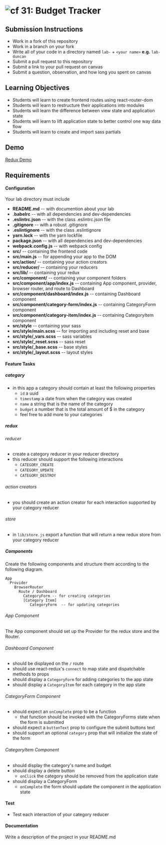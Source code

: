 ![cf](http://i.imgur.com/7v5ASc8.png) 31: Budget Tracker
===

## Submission Instructions
  * Work in a fork of this repository
  * Work in a branch on your fork
  * Write all of your code in a directory named `lab-` + `<your name>` **e.g.** `lab-duncan`
  * Submit a pull request to this repository
  * Submit a link to your pull request on canvas
  * Submit a question, observation, and how long you spent on canvas

## Learning Objectives
* Students will learn to create frontend routes using react-router-dom
* Students will learn to restructure their applications into modules
* Students will learn the difference between view state and application state
* Students will learn to lift application state to better control one way data flow
* Students will learn to create and import sass partials

## Demo
[Redux Demo](https://github.com/codefellows-seattle-javascript-401n5/31-redux-demo)

## Requirements
#### Configuration
Your lab directory must include
* **README.md** -- with documention about your lab
* **.babelrc** -- with all dependencies and dev-dependencies
* **.eslintrc.json** -- with the class .eslintrc.json file
* **.gitignore** -- with a robust .gitignore
* **.eslintignore** -- with the class .eslintignore
* **yarn.lock** -- with the yarn lockfile
* **package.json** -- with all dependencies and dev-dependencies
* **webpack.config.js** -- with webpack config
* **src/** -- containing the frontend code
* **src/main.js** -- for appending your app to the DOM
* **src/action/** -- containing your action creators
* **src/reducer/** -- containing your reducers
* **src/lib/** -- containing your redux
* **src/component/** -- containing your component folders
* **src/component/app/index.js** -- containing App component, provider, browser router, and route to Dashboard
* **src/component/dashboard/index.js** -- containing Dashboard component
* **src/component/category-form/index.js** -- containing CategoryForm component
* **src/component/category-item/index.js** -- containing CategoryItem component
* **src/style** -- containing your sass
* **src/style/main.scss** -- for importing and including reset and base
* **src/style/_vars.scss** -- sass variables
* **src/style/_reset.scss** -- sass reset
* **src/style/_base.scss** -- base styles
* **src/style/_layout.scss** -- layout styles

#### Feature Tasks
##### category
* in this app a category should contain at least the following properties
  * `id` a uuid
  * `timestamp` a date from when the category was created
  * `name` a string that is the name of the category
  * `budget` a number that is the total amount of $ in the category
  * feel free to add more to your categories

##### redux
###### reducer
* create a category reducer in your reducer directory
* this reducer should support the following interactions
  * `CATEGORY_CREATE`
  * `CATEGORY_UPDATE`
  * `CATEGORY_DESTROY`

###### action creators
* you should create an action creator for each interaction supported by your category reducer

###### store
* in `lib/store.js` export a function that will return a new redux store from your category reducer

##### Components
Create the following components and structure them according to the following diagram.
```
App
  Provider
    BrowserRouter
      Route / Dashboard
        CategoryForm -- for creating categories
        [Category Item]
           CategoryForm  -- for updating categories
```

###### App Component
The App component should set up the Provider for the redux store and the Router.

###### Dashboard Component
* should be displayed on the `/` route
* should use react-redux's `connect` to map state and dispatchable methods to props
* should display a `CategoryForm` for adding categories to the app state
* should display a `CategoryItem` for each category in the app state

###### CategoryForm Component
* should expect an `onComplete` prop to be a function
  * that function should be invoked with the CategoryForms state when the form is submitted
* should expect a `buttonText` prop to configure the submit buttons text
* should support an optional `category` prop that will initialize the state of the form

###### CategoryItem Component
* should display the category's name and budget
* should display a delete button
  * `onClick` the category should be removed from the application state
* should display a CategoryForm
  * `onComplete` the form should update the component in the application state

#### Test
* Test each interaction of your category reducer

#### Documentation
Write a description of the project in your README.md
